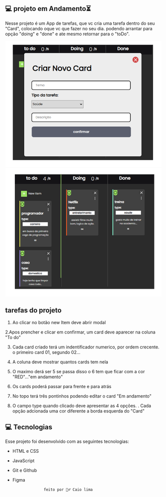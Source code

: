 ## 💻 projeto em Andamento⏳

Nesse projeto é um App de tarefas, que vc cria uma tarefa dentro do seu "Card", colocando oque vc que fazer no seu dia.
podendo arrantar para opção "doing" e "done" e ate mesmo retornar para o "toDo".

<img alt="Modal" src=".github/card2.PNG"></img>
<img alt="Card" src=".github/card.PNG"></img>

## tarefas do projeto

1. Ao clicar no botão new Item deve abrir modal

2.Apos prencher e clicar em confirmar, um card deve aparecer na coluna "To do"

3. Cada card criado terá um indentificador numerico, por ordem crecente. o primeiro card 01, segundo 02...

4. A coluna deve mostrar quantos cards tem nela

5. O maximo derá ser 5 se passa disso o 6 tem que ficar com a cor "RED"..."em andamento"

6. Os cards poderá passar para frente e para atrás

7. No topo terá três pontinhos podendo editar o card "Em andamento"

8. O campo type quando clicado deve apresentar as 4 opções.
. Cada opção adcionada uma cor diferente a borda esquerda do "Card"

## 💻 Tecnologias 

Esse projeto foi desenvolvido com as seguintes tecnologias:

- HTML e CSS
- JavaScript
- Git e Github
- Figma



                    feito por 🙋‍♂️ Caio lima 
